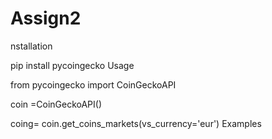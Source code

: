 # Assign2

nstallation

  pip install pycoingecko
Usage

  from pycoingecko import CoinGeckoAPI

  coin =CoinGeckoAPI()

  coing= coin.get_coins_markets(vs_currency='eur')
Examples

